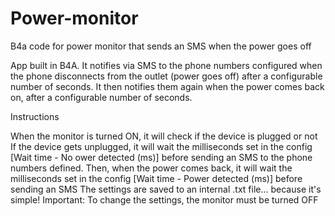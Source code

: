 # Power-monitor
B4a code for power monitor that sends an SMS when the power goes off

App built in B4A. It notifies via SMS to the phone numbers configured when the phone disconnects from the outlet (power goes off) after a configurable number of seconds.
It then notifies them again when the power comes back on, after a configurable number of seconds.

Instructions

When the monitor is turned ON, it will check if the device is plugged or not
If the device gets unplugged, it will wait the milliseconds set in the config [Wait time - No ower detected (ms)] before sending an SMS to the phone numbers defined.
Then, when the power comes back, it will wait the milliseconds set in the config [Wait time - Power detected (ms)] before sending an SMS
The settings are saved to an internal .txt file... because it's simple!
Important: To change the settings, the monitor must be turned OFF
